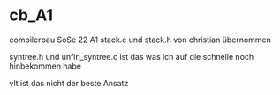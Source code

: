 # cb_A1
compilerbau SoSe 22 A1
stack.c und stack.h von christian übernommen

syntree.h und unfin_syntree.c ist das was ich auf die schnelle noch hinbekommen habe

vlt ist das nicht der beste Ansatz
